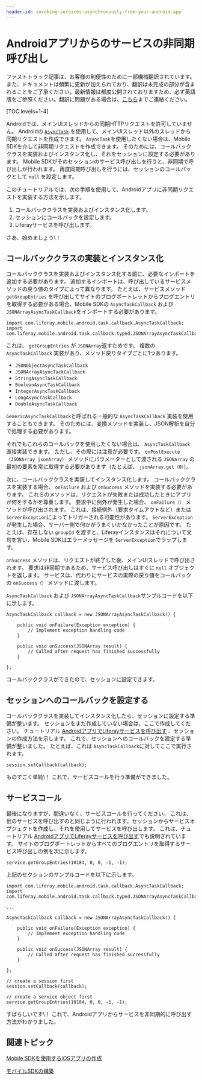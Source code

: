 ```yaml
---
header-id: invoking-services-asynchronously-from-your-android-app
---
```


# Androidアプリからのサービスの非同期呼び出し

<p class="alert alert-info"><span class="wysiwyg-color-blue120">ファストトラック記事は、お客様の利便性のために一部機械翻訳されています。また、ドキュメントは頻繁に更新が加えられており、翻訳は未完成の部分が含まれることをご了承ください。最新情報は都度公開されておりますため、必ず英語版をご参照ください。翻訳に問題がある場合は、<a href="mailto:support-content-jp@liferay.com">こちら</a>までご連絡ください。</span></p>

[TOC levels=1-4]

Androidでは、メインUIスレッドからの同期HTTPリクエストを許可していません。 Androidの [`AsyncTask`](http://developer.android.com/reference/android/os/AsyncTask.html) を使用して、メインUIスレッド以外のスレッドから同期リクエストを作成できます。 `AsyncTask`を使用したくない場合は、Mobile SDKを介して非同期リクエストを作成できます。 そのためには、コールバッククラスを実装およびインスタンス化し、それをセッションに設定する必要があります。 Mobile SDKがそのセッションのサービス呼び出しを行うと、非同期で呼び出しが行われます。 再度同期呼び出しを行うには、セッションのコールバックとして `null` を設定します。

このチュートリアルでは、次の手順を使用して、Androidアプリに非同期リクエストを実装する方法を示します。

1.  コールバッククラスを実装およびインスタンス化します。
2.  セッションにコールバックを設定します。
3.  Liferayサービスを呼び出します。

さあ、始めましょう\！

## コールバッククラスの実装とインスタンス化

コールバッククラスを実装およびインスタンス化する前に、必要なインポートを追加する必要があります。 追加するインポートは、呼び出しているサービスメソッドの戻り値のタイプによって異なります。 たとえば、サービスメソッド `getGroupEntries` を呼び出してサイトのブログポートレットからブログエントリを取得する必要がある場合、Mobile SDKの `AsyncTaskCallback` および `JSONArrayAsyncTaskCallback`をインポートする必要があります。

    import com.liferay.mobile.android.task.callback.AsyncTaskCallback;
    import com.liferay.mobile.android.task.callback.typed.JSONArrayAsyncTaskCallback;

これは、 `getGroupEntries` が `JSONArray`返すためです。 複数の `AsyncTaskCallback` 実装があり、メソッド戻りタイプごとに1つあります。

  - `JSONObjectAsyncTaskCallback`
  - `JSONArrayAsyncTackCallback`
  - `StringAsyncTaskCallback`
  - `BooleanAsyncTaskCallback`
  - `IntegerAsyncTaskCallback`
  - `LongAsyncTaskCallback`
  - `DoubleAsyncTaskCallback`

`GenericAsyncTaskCallback`と呼ばれる一般的な `AsyncTaskCallback` 実装を使用することもできます。 そのためには、変換メソッドを実装し、JSON解析を自分で処理する必要があります。

それでもこれらのコールバックを使用したくない場合は、 `AsyncTaskCallback` 直接実装できます。 ただし、その際には注意が必要です。 `onPostExecute（JSONArray jsonArray）` メソッドにパラメーターとして渡される `JSONArray` の最初の要素を常に取得する必要があります（たとえば、 `jsonArray.get（0）`）。

次に、コールバッククラスを実装してインスタンス化します。 コールバッククラスを実装する場合、 `onFailure` および `onSuccess` メソッドを実装する必要があります。 これらのメソッドは、リクエストが失敗または成功したときにアプリが何をするかを尊重します。 要求中に例外が発生した場合、 `onFailure（）` メソッドが呼び出されます。 これは、接続例外（要求タイムアウトなど）または `ServerException`によってトリガーされる可能性があります。 `ServerException` が発生した場合、サーバー側で何かがうまくいかなかったことが原因です。 たとえば、存在しない `groupId` を渡すと、Liferayインスタンスはそれについて文句を言い、Mobile SDKはエラーメッセージを `ServerException`でラップします。

`onSuccess` メソッドは、リクエストが終了した後、メインUIスレッドで呼び出されます。 要求は非同期であるため、サービス呼び出しはすぐに `null` オブジェクトを返します。 サービスは、代わりにサービスの実際の戻り値をコールバックの `onSuccess（）` メソッドに渡します。

`AsyncTaskCallback` および `JSONArrayAsyncTaskCallback`サンプルコードを以下に示します。

    AsyncTaskCallback callback = new JSONArrayAsyncTaskCallback() {
    
        public void onFailure(Exception exception) {
            // Implement exception handling code
        }
    
        public void onSuccess(JSONArray result) {
            // Called after request has finished successfully
        }
    
    };

コールバッククラスができたので、セッションに設定できます。

## セッションへのコールバックを設定する

コールバッククラスを実装してインスタンス化したら、セッションに設定する準備が整います。 セッションをまだ作成していない場合は、ここで作成してください。 チュートリアル [AndroidアプリでLiferayサービスを呼び出す](/docs/7-1/tutorials/-/knowledge_base/t/invoking-liferay-services-in-your-android-app) 、セッションの作成方法を示します。 これで、セッションへのコールバックを設定する準備が整いました。 たとえば、これは `AsyncTaskCallback`に対してここで実行されます。

    session.setCallback(callback);

ものすごく単純\！ これで、サービスコールを行う準備ができました。

## サービスコール

最後になりますが、間違いなく、サービスコールを行ってください。 これは、他のサービスを呼び出すのと同じように行われます。セッションからサービスオブジェクトを作成し、それを使用してサービスを呼び出します。 これは、チュートリアル [AndroidアプリでLiferayサービスを呼び出す](/docs/7-1/tutorials/-/knowledge_base/t/invoking-liferay-services-in-your-android-app)でも説明されています。 サイトのブログポートレットからすべてのブログエントリを取得するサービス呼び出しの例を次に示します。

    service.getGroupEntries(10184, 0, 0, -1, -1);

上記のセクションのサンプルコードを以下に示します。

    import com.liferay.mobile.android.task.callback.AsyncTaskCallback;
    import com.liferay.mobile.android.task.callback.typed.JSONArrayAsyncTaskCallback;
    
    ...
    
    AsyncTaskCallback callback = new JSONArrayAsyncTaskCallback() {
    
        public void onFailure(Exception exception) {
            // Implement exception handling code
        }
    
        public void onSuccess(JSONArray result) {
            // Called after request has finished successfully
        }
    
    };
    
    // create a session first
    session.setCallback(callback);
    
    // create a service object first
    service.getGroupEntries(10184, 0, 0, -1, -1);

すばらしいです\！ これで、Androidアプリからサービスを非同期的に呼び出す方法がわかりました。

## 関連トピック

[Mobile SDKを使用するiOSアプリの作成](/docs/7-1/tutorials/-/knowledge_base/t/creating-ios-apps-that-use-the-mobile-sdk)

[モバイルSDKの構築](/docs/7-1/tutorials/-/knowledge_base/t/building-mobile-sdks)
